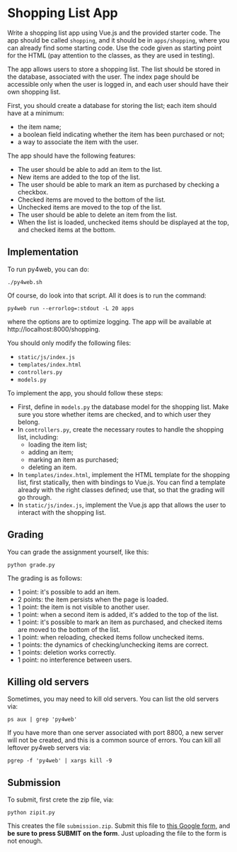 # Shopping List App

Write a shopping list app using Vue.js and the provided starter code. 
The app should be called `shopping`, and it should be in `apps/shopping`, where you can already find some starting code. 
Use the code given as starting point for the HTML 
(pay attention to the classes, as they are used in testing).

The app allows users to store a shopping list. 
The list should be stored in the database, associated with the user. 
The index page should be accessible only when the user is logged in, and each user should have their own shopping list.

First, you should create a database for storing the list; each item should have at a minimum: 
- the item name;
- a boolean field indicating whether the item has been purchased or not;
- a way to associate the item with the user.

The app should have the following features:

- The user should be able to add an item to the list.
- New items are added to the top of the list. 
- The user should be able to mark an item as purchased by checking a checkbox.
- Checked items are moved to the bottom of the list.
- Unchecked items are moved to the top of the list.
- The user should be able to delete an item from the list.
- When the list is loaded, unchecked items should be displayed at the top, and checked items at the bottom.

## Implementation

To run py4web, you can do: 

    ./py4web.sh

Of course, do look into that script.  All it does is to run the command: 

    py4web run --errorlog=:stdout -L 20 apps

where the options are to optimize logging. 
The app will be available at http://localhost:8000/shopping.

You should only modify the following files:
- `static/js/index.js`
- `templates/index.html`
- `controllers.py`
- `models.py`

To implement the app, you should follow these steps:
- First, define in `models.py` the database model for the shopping list. Make sure you store whether items are checked, and to which user they belong. 
- In `controllers.py`, create the necessary routes to handle the shopping list, including:
  - loading the item list;
  - adding an item;
  - marking an item as purchased;
  - deleting an item.
- In `templates/index.html`, implement the HTML template for the shopping list, first statically, then with bindings to Vue.js. You can find a template already with the right classes defined; use that, so that the grading will go through. 
- In `static/js/index.js`, implement the Vue.js app that allows the user to interact with the shopping list.

## Grading

You can grade the assignment yourself, like this: 

    python grade.py

The grading is as follows: 

- 1 point: it's possible to add an item. 
- 2 points: the item persists when the page is loaded. 
- 1 point: the item is not visible to another user. 
- 1 point: when a second item is added, it's added to the top of the list. 
- 1 point: it's possible to mark an item as purchased, and checked items are moved to the bottom of the list.
- 1 point: when reloading, checked items follow unchecked items. 
- 1 points: the dynamics of checking/unchecking items are correct.
- 1 points: deletion works correctly. 
- 1 point: no interference between users. 

## Killing old servers

Sometimes, you may need to kill old servers.  You can list the old servers via: 

    ps aux | grep 'py4web'

If you have more than one server associated with port 8800, a new server 
will not be created, and this is a common source of errors.  You can kill 
all leftover py4web servers via:

    pgrep -f 'py4web' | xargs kill -9


## Submission

To submit, first crete the zip file, via: 

    python zipit.py

This creates the file `submission.zip`.  Submit this file to [this Google form](https://docs.google.com/forms/d/e/1FAIpQLSc5ktq6g2Aldy_7m_4yZ6jGo_wvA3fKaBfySr_TjW5SmvkumQ/viewform?usp=sf_link), and **be sure to press SUBMIT on the form**.  Just uploading the file to the form is not enough. 
